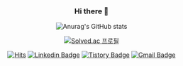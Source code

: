
<div align="center">

### Hi there 👋

![Anurag's GitHub stats](https://github-readme-stats.vercel.app/api?username=junyeongjang)
  
[![Solved.ac
프로필](http://mazassumnida.wtf/api/v2/generate_badge?boj=skd03052)](https://solved.ac/skd03052)



[![Hits](https://hits.seeyoufarm.com/api/count/incr/badge.svg?url=https%3A%2F%2Fgithub.com%2junyeongjang&count_bg=%23EB8B10&title_bg=%23684327&icon=&icon_color=%23E7E7E7&title=VISIT&edge_flat=false)](https://github.com/junyeongjang)
[![Linkedin Badge](https://img.shields.io/badge/-LinkedIn-blue?style=flat-square&logo=Linkedin&logoColor=white&link=https://www.linkedin.com/in/junyeong-jang96/)](https://www.linkedin.com/in/junyeong-jang96/)
[![Tistory Badge](https://img.shields.io/badge/Tech%20Blog-555263?style=flat&logoColor=white)](https://skd03052.tistory.com/)
[![Gmail Badge](https://img.shields.io/badge/Gmail-d14836?style=flat-square&logo=Gmail&logoColor=white&link=mailto:snugyun01@gmail.com)](mailto:junyeong.dev@gmail.com)
</div>






<!--
**junyeongjang/junyeongjang** is a ✨ _special_ ✨ repository because its `README.md` (this file) appears on your GitHub profile.

Here are some ideas to get you started:

- 🔭 I’m currently working on ...
- 🌱 I’m currently learning ...
- 👯 I’m looking to collaborate on ...
- 🤔 I’m looking for help with ...
- 💬 Ask me about ...
- 📫 How to reach me: ...
- 😄 Pronouns: ...
- ⚡ Fun fact: ...
-->
